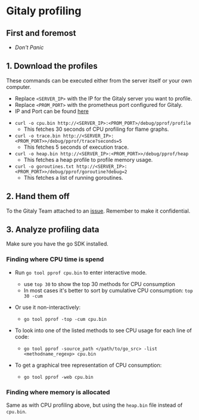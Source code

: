 # Gitaly profiling

## First and foremost

* *Don't Panic*


## 1. Download the profiles

These commands can be executed either from the server itself or your own computer.

* Replace `<SERVER_IP>` with the IP for the Gitaly server you want to profile.
* Replace `<PROM_PORT>` with the prometheus port configured for Gitaly.
* IP and Port can be found [here](https://prometheus.gitlab.com/targets#job-gitaly-production)


- `curl -o cpu.bin http://<SERVER_IP>:<PROM_PORT>/debug/pprof/profile`
  - This fetches 30 seconds of CPU profiling for flame graphs.
- `curl -o trace.bin http://<SERVER_IP>:<PROM_PORT>>/debug/pprof/trace?seconds=5`
  - This fetches 5 seconds of execution trace.
- `curl -o heap.bin http://<SERVER_IP>:<PROM_PORT>>/debug/pprof/heap`
  - This fetches a heap profile to profile memory usage.
- `curl -o goroutines.txt http://<SERVER_IP>:<PROM_PORT>>/debug/pprof/goroutine?debug=2`
  - This fetches a list of running goroutines.

## 2. Hand them off

To the Gitaly Team attached to an [issue](https://gitlab.com/gitlab-org/gitaly/issues/new).
Remember to make it confidential.

## 3. Analyze profiling data

Make sure you have the go SDK installed.

### Finding where CPU time is spend

* Run `go tool pprof cpu.bin` to enter interactive mode.
  * use `top 30` to show the top 30 methods for CPU consumption
  * In most cases it's better to sort by cumulative CPU consumption: `top 30 -cum`

* Or use it non-interactively:
  * `go tool pprof -top -cum cpu.bin`

* To look into one of the listed methods to see CPU usage for each line of code:
  * `go tool pprof -source_path </path/to/go_src> -list <methodname_regexp> cpu.bin`

* To get a graphical tree representation of CPU consumption:
  * `go tool pprof -web cpu.bin`

### Finding where memory is allocated

Same as with CPU profiling above, but using the `heap.bin` file instead of `cpu.bin`.
